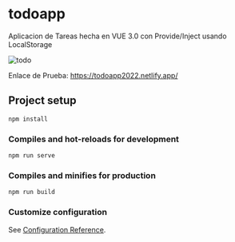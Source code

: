 # todoapp
Aplicacion de Tareas hecha en VUE 3.0 con Provide/Inject usando LocalStorage

![todo](https://user-images.githubusercontent.com/20076596/155425048-80472082-19b5-4145-811e-bc4fa123dcfd.png)

Enlace de Prueba: https://todoapp2022.netlify.app/


## Project setup
```
npm install
```

### Compiles and hot-reloads for development
```
npm run serve
```

### Compiles and minifies for production
```
npm run build
```

### Customize configuration
See [Configuration Reference](https://cli.vuejs.org/config/).

